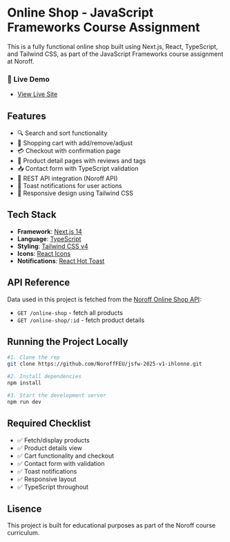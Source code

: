 # Online Shop - JavaScript Frameworks Course Assignment

This is a fully functional online shop built using Next.js, React, TypeScript, and Tailwind CSS, as part of the JavaScript Frameworks course assignment at Noroff.

### 🚀 Live Demo

- [View Live Site](https://jsfw-2025-v1-ihlonne.vercel.app/)

## Features

- 🔍 Search and sort functionality
- 🛒 Shopping cart with add/remove/adjust
- 💳 Checkout with confirmation page
- 🧾 Product detail pages with reviews and tags
- 📥 Contact form with TypeScript validation
- 📡 REST API integration (Noroff API)
- 🔔 Toast notifications for user actions
- 📱 Responsive design using Tailwind CSS

## Tech Stack

- **Framework**: [Next.js 14](https://nextjs.org/)
- **Language**: [TypeScript](https://www.typescriptlang.org/)
- **Styling**: [Tailwind CSS v4](https://tailwindcss.com/)
- **Icons**: [React Icons](https://react-icons.github.io/react-icons/)
- **Notifications**: [React Hot Toast](https://react-hot-toast.com/)

## API Reference

Data used in this project is fetched from the [Noroff Online Shop API](https://docs.noroff.dev/docs/v2/basic/online-shop):

- `GET /online-shop` - fetch all products
- `GET /online-shop/:id` - fetch product details

## Running the Project Locally

```bash
#1. Clone the rep
git clone https://github.com/NoroffFEU/jsfw-2025-v1-ihlonne.git

#2. Install dependencies
npm install

#3. Start the development server
npm run dev
```

## Required Checklist

- ✅ Fetch/display products
- ✅ Product details view
- ✅ Cart functionality and checkout
- ✅ Contact form with validation
- ✅ Toast notifications
- ✅ Responsive layout
- ✅ TypeScript throughout

## Lisence

This project is built for educational purposes as part of the Noroff course curriculum.
